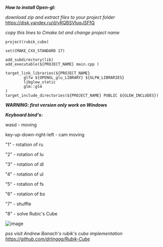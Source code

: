 ***How to install Open-gl:***

  *download zip and extract files to your project folder*
  https://disk.yandex.ru/d/yRQBSVIuqJSFfQ
    
  *copy this lines to Cmake.txt and change project name*
  ```cmake_minimum_required(VERSION 3.27)
  project(rubik_cube)
  
  set(CMAKE_CXX_STANDARD 17)
  
  add_subdirectory(lib)
  add_executable(${PROJECT_NAME} main.cpp )
  
  target_link_libraries(${PROJECT_NAME}
          glfw ${OPENGL_glu_LIBRARY} ${GLFW_LIBRARIES}
          libglew_static
          glm::glm
  )
  target_include_directories(${PROJECT_NAME} PUBLIC ${GLEW_INCLUDES})
  ```

***WARNING: first version only work on Windows***


***Keyboard bind's:***

  wasd - moving
  
  key-up-down-right-left - cam moving

  "1" - rotation of ru

  "2" - rotation of lu

  "3" - rotation of dl

  "4" - rotation of ul

  "5" - rotation of fs

  "6" - rotation of bs

  "7" - shuffle

  "8" - solve Rubic's Cube

  ![image](https://github.com/mefedraw/Rubik-s-Cube-3d/assets/144416623/9a316e3c-1003-4a52-9037-759a80afb609)

  

  *pss visit Andrew Banach's rubik's cube implementation https://github.com/drlinggg/Rubik-Cube*
